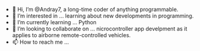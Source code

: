 - 👋 Hi, I’m @Andray7, a long-time coder of anything programmable.
- 👀 I’m interested in ... learning about new developments in programming.
- 🌱 I’m currently learning ... Python
- 💞️ I’m looking to collaborate on ... nicrocontroller app develpment as it applies to airborne remote-controlled vehicles.
- 📫 How to reach me ... 

<!---
Andray7/Andray7 is a ✨ special ✨ repository because its `README.md` (this file) appears on your GitHub profile.
You can click the Preview link to take a look at your changes.
--->
